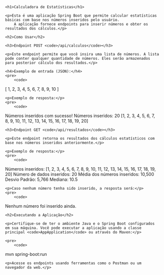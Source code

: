 <!DOCTYPE html>
<html>

<head>
    <title>Calculadora de Estatísticas</title>
</head>

<body>

    <h1>Calculadora de Estatísticas</h1>

    <p>Esta é uma aplicação Spring Boot que permite calcular estatísticas básicas com base nos números inseridos pelo usuário.
        A aplicação fornece endpoints para inserir números e obter os resultados dos cálculos.</p>

    <h2>Como Usar</h2>

    <h3>Endpoint POST <code>/api/calculos</code></h3>

    <p>Este endpoint permite que você insira uma lista de números. A lista pode conter qualquer quantidade de números. Eles serão armazenados para posterior cálculo dos resultados.</p>

    <h4>Exemplo de entrada (JSON):</h4>
    <pre>
        <code>
[
    1, 2, 3, 4, 5, 6, 7, 8, 9, 10
]
        </code>
    </pre>

    <p>Exemplo de resposta:</p>
    <pre>
        <code>
Números inseridos com sucesso!
Números inseridos: 20 [1, 2, 3, 4, 5, 6, 7, 8, 9, 10, 11, 12, 13, 14, 15, 16, 17, 18, 19, 20]
        </code>
    </pre>

    <h3>Endpoint GET <code>/api/resultados</code></h3>

    <p>Este endpoint retorna os resultados dos cálculos estatísticos com base nos números inseridos anteriormente.</p>

    <p>Exemplo de resposta:</p>
    <pre>
        <code>
Números inseridos: [1, 2, 3, 4, 5, 6, 7, 8, 9, 10, 11, 12, 13, 14, 15, 16, 17, 18, 19, 20]
Número de dados inseridos: 20
Média dos números inseridos: 10,500
Desvio Padrão: 5,766
Mediana: 10.5
        </code>
    </pre>

    <p>Caso nenhum número tenha sido inserido, a resposta será:</p>
    <pre>
        <code>
Nenhum número foi inserido ainda.
        </code>
    </pre>

    <h2>Executando a Aplicação</h2>

    <p>Certifique-se de ter o ambiente Java e o Spring Boot configurados em sua máquina. Você pode executar a aplicação usando a classe principal <code>AppApplication</code> ou através do Maven:</p>

    <pre>
        <code>
mvn spring-boot:run
        </code>
    </pre>

    <p>Acesse os endpoints usando ferramentas como o Postman ou um navegador da web.</p>

</body>

</html>
